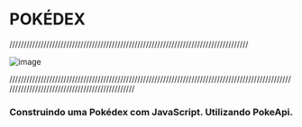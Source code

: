 # POKÉDEX
////////////////////////////////////////////////////////////////////////////////////

![image](Img-GitHub/International_Pokémon_logo.svg.png)

///////////////////////////////////////////////////////////////////////////////////////////////////////////////////////////////////////////////

<h3>Construindo uma Pokédex com JavaScript. Utilizando PokeApi.</h3>
